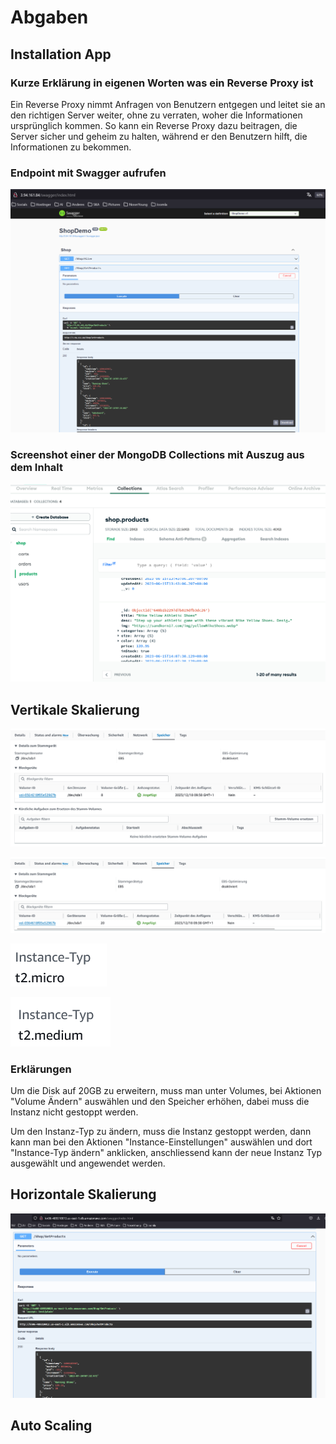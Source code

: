 # Abgaben

## Installation App

### Kurze Erklärung in eigenen Worten was ein Reverse Proxy ist

Ein Reverse Proxy nimmt Anfragen von Benutzern entgegen und leitet sie an den richtigen Server weiter, ohne zu verraten, woher die Informationen ursprünglich kommen. So kann ein Reverse Proxy dazu beitragen, die Server sicher und geheim zu halten, während er den Benutzern hilft, die Informationen zu bekommen.

### Endpoint mit Swagger aufrufen

![mongoCollections](screenshots/swaggerApi.png)

### Screenshot einer der MongoDB Collections mit Auszug aus dem Inhalt

![mongoCollections](screenshots/mongoCollections.png)

## Vertikale Skalierung

![vorher](screenshots/vorher.png)

![nachher](screenshots/nachher.png)

![t2micro](screenshots/t2micro.png)

![t2medium](screenshots/t2medium.png)

### Erklärungen

Um die Disk auf 20GB zu erweitern, muss man unter Volumes, bei Aktionen "Volume Ändern" auswählen und den Speicher erhöhen, dabei muss die Instanz nicht gestoppt werden.

Um den Instanz-Typ zu ändern, muss die Instanz gestoppt werden, dann kann man bei den Aktionen "Instance-Einstellungen" auswählen und dort "Instance-Typ ändern" anklicken, anschliessend kann der neue Instanz Typ ausgewählt und angewendet werden.

## Horizontale Skalierung

![loadBalancerSwagger](screenshots/loadBalancerSwagger.png)

## Auto Scaling
